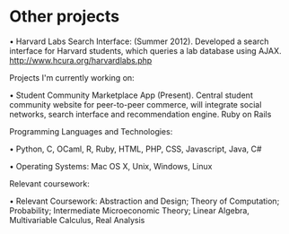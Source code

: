 Other projects
======

•  Harvard Labs Search Interface: (Summer 2012). Developed a search interface for Harvard students, which queries a lab database using AJAX. http://www.hcura.org/harvardlabs.php

Projects I'm currently working on:

•  Student Community Marketplace App (Present). Central student community website for peer-to-peer commerce, will integrate social networks, search interface and recommendation engine. Ruby on Rails

Programming Languages and Technologies:

•  Python, C, OCaml, R, Ruby, HTML, PHP, CSS, Javascript, Java, C#

•  Operating Systems: Mac OS X, Unix, Windows, Linux

Relevant coursework:

•  Relevant Coursework: Abstraction and Design; Theory of Computation; Probability; Intermediate Microeconomic Theory; Linear Algebra, Multivariable Calculus, Real Analysis





